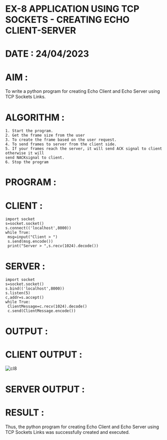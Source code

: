 # EX-8 APPLICATION USING TCP SOCKETS - CREATING ECHO CLIENT-SERVER

# DATE : 24/04/2023

# AIM :
To write a python program for creating Echo Client and Echo Server using TCP
Sockets Links.

# ALGORITHM :
```
1. Start the program.
2. Get the frame size from the user
3. To create the frame based on the user request.
4. To send frames to server from the client side.
5. If your frames reach the server, it will send ACK signal to client otherwise it will
send NACKsignal to client.
6. Stop the program
```

# PROGRAM :
# CLIENT :
```
import socket
s=socket.socket()
s.connect(('localhost',8000))
while True:
 msg=input("Client > ")
 s.send(msg.encode())
 print("Server > ",s.recv(1024).decode())

```

# SERVER :
```
import socket
s=socket.socket()
s.bind(('localhost',8000))
s.listen(5)
c,addr=s.accept()
while True:
 ClientMessage=c.recv(1024).decode()
 c.send(ClientMessage.encode())
```

# OUTPUT :
# CLIENT OUTPUT :
![cl8](https://github.com/JeyaKrishnaSJ/EX-8/assets/118707091/18243239-b8e7-41d2-88e2-cf24890c7518)


# SERVER OUTPUT :




# RESULT :
Thus, the python program for creating Echo Client and Echo Server using TCP Sockets Links
was successfully created and executed.
